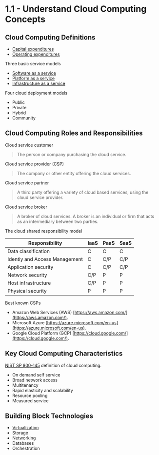 # 1.1 - Understand Cloud Computing Concepts

## Cloud Computing Definitions

- [Capital expenditures](../../definitions/C.md#capital-expenditures-capex)
- [Operating expenditures](../../definitions/O.md#operating-expenitures-opex)

Three basic service models
- [Software as a service](../../definitions/S.md#software-as-a-service)
- [Platform as a service](../../definitions/P.md#platform-as-a-service-paas)
- [Infrastructure as a service](../../definitions/I.md#infrastructure-as-a-service-iaas)

Four cloud deployment models
- Public
- Private
- Hybrid
- Community

## Cloud Computing Roles and Responsibilities

Cloud service customer
> The person or company purchasing the cloud service.

Cloud service provider (CSP)
> The company or other entity offering the cloud services.

Cloud service partner
> A third party offering a variety of cloud based services, using the cloud service provider.

Cloud service broker
> A broker of cloud services. A broker is an individual or firm that acts as an intermediary between two parties.

The cloud shared responsibility model

| Responsibility                | IaaS | PaaS | SaaS |
|-------------------------------|------|------|------|
| Data classification           | C    | C    | C    |
| Identiy and Access Management | C    | C/P  | C/P  |
| Application security          | C    | C/P  | C/P  |
| Network security              | C/P  | P    | P    |
| Host infrastructure           | C/P  | P    | P    |
| Physical security             | P    | P    | P    |

Best known CSPs
- Amazon Web Services (AWS) [https://aws.amazon.com/](https://aws.amazon.com/).
- Microsoft Azure [https://azure.microsoft.com/en-us](https://azure.microsoft.com/en-us).
- Google Cloud Platform (GCP) [https://cloud.google.com/](https://cloud.google.com/).

## Key Cloud Computing Characteristics

[NIST SP 800-145](https://csrc.nist.gov/pubs/sp/800/145/final) definition of cloud computing.
- On demand self service
- Broad network access
- Multitenancy
- Rapid elasticity and scalability
- Resource pooling
- Measured service

## Building Block Technologies

- [Virtualization](../../definitions/V.md#virtualization)
- Storage
- Networking
- Databases
- Orchestration
